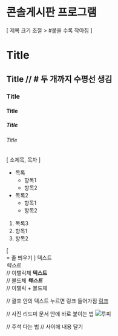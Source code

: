 # 콘솔게시판 프로그램

[ 제목 크기 조절 > #붙을 수록 작아짐 ]
# Title
## Title // # 두 개까지 수평선 생김
### Title
#### Title
##### Title
###### Title

[ 소제목, 목차 ]
* 목록
  * 항목1
  * 항목2
* 목록2
  * 항목1
  * 항목2

1. 목록3
  1. 항목1
  2. 항목2

[ <br> = 줄 띄우기 ]
텍스트 <br>
*텍스트* <br> // 이탤릭체
**텍스트** <br> // 볼드체
***텍스트*** <br> // 이탤릭 + 볼드체

// 괄호 안의 텍스트 누르면 링크 들어가짐
[링크](https://github.com/ksy7615/zombie)

// 사진 리드미 문서 안에 바로 붙이는 법
![루피](https://cdn-design.amorepacific.com/contents/2023/07/03185448/46_00.png)

// 주석 다는 법 <!-- --> 
// <!-- --> 사이에 내용 달기
<!-- <img src="" width="300"> -->
